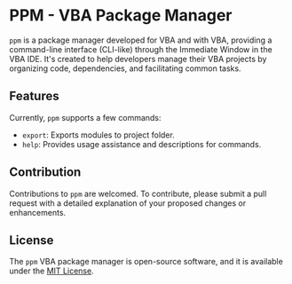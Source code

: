 # PPM - VBA Package Manager

`ppm` is a package manager developed for VBA and with VBA, providing a command-line interface (CLI-like) through the Immediate Window in the VBA IDE. It's created to help developers manage their VBA projects by organizing code, dependencies, and facilitating common tasks.

## Features

Currently, `ppm` supports a few commands:

- `export`: Exports modules to project folder.
- `help`: Provides usage assistance and descriptions for commands.

## Contribution

Contributions to `ppm` are welcomed. To contribute, please submit a pull request with a detailed explanation of your proposed changes or enhancements.

## License

The `ppm` VBA package manager is open-source software, and it is available under the [MIT License](LICENSE).
